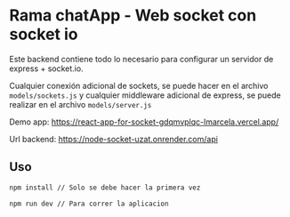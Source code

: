 # Rama chatApp - Web socket con socket io

Este backend contiene todo lo necesario para configurar un servidor de express + socket.io.

Cualquier conexión adicional de sockets, se puede hacer en el archivo ```models/sockets.js``` y cualquier middleware adicional de express, se puede realizar en el archivo ```models/server.js```

Demo app: https://react-app-for-socket-gdqmvplqc-lmarcela.vercel.app/

Url backend: https://node-socket-uzat.onrender.com/api

## Uso
```bash
npm install // Solo se debe hacer la primera vez
```
```bash
npm run dev // Para correr la aplicacion
```
